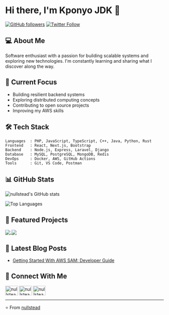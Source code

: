 # Hi there, I'm Kponyo JDK 👋

[![GitHub followers](https://img.shields.io/github/followers/nullstead?label=Follow&style=social)](https://github.com/nullstead)
[![Twitter Follow](https://img.shields.io/twitter/follow/nullstead?label=Follow&style=social)](https://twitter.com/nullstead)

## 💻 About Me

Software enthusiast with a passion for building scalable systems and exploring new technologies. I'm constantly learning and sharing what I discover along the way.

## 🔭 Current Focus

- Building resilient backend systems
- Exploring distributed computing concepts
- Contributing to open source projects
- Improving my AWS skills

## 🛠️ Tech Stack

```
Languages  : PHP, JavaScript, TypeScript, C++, Java, Python, Rust
Frontend   : React, Next.js, Bootstrap
Backend    : Node.js, Express, Laravel, Django
Database   : MySQL, PostgreSQL, MongoDB, Redis
DevOps     : Docker, AWS, GitHub Actions
Tools      : Git, VS Code, Postman
```

## 📊 GitHub Stats

![nullstead's GitHub stats](https://github-readme-stats.vercel.app/api?username=nullstead&show_icons=true&theme=tokyonight)

![Top Languages](https://github-readme-stats.vercel.app/api/top-langs/?username=nullstead&layout=compact&theme=tokyonight)

## 🌟 Featured Projects

<a href="https://github.com/nullstead/pauleo">
  <img align="center" src="https://github-readme-stats.vercel.app/api/pin/?username=nullstead&repo=pauleo&theme=tokyonight" />
</a>
<a href="https://github.com/nullstead/to">
  <img align="center" src="https://github-readme-stats.vercel.app/api/pin/?username=nullstead&repo=jdkframes&theme=tokyonight" />
</a>

## 📝 Latest Blog Posts

<!-- BLOG-POST-LIST:START -->
- [Getting Started With AWS SAM: Developer Guide](https://docs.aws.amazon.com/serverless-application-model/latest/developerguide/what-is-sam.html)
<!-- BLOG-POST-LIST:END -->

## 🤝 Connect With Me

<p align="left">
<a href="https://twitter.com/nullstead" target="blank"><img align="center" src="https://raw.githubusercontent.com/rahuldkjain/github-profile-readme-generator/master/src/images/icons/Social/twitter.svg" alt="nullstead" height="30" width="40" /></a>
<a href="https://linkedin.com/in/nullstead" target="blank"><img align="center" src="https://raw.githubusercontent.com/rahuldkjain/github-profile-readme-generator/master/src/images/icons/Social/linked-in-alt.svg" alt="nullstead" height="30" width="40" /></a>
<a href="https://dev.to/nullstead" target="blank"><img align="center" src="https://raw.githubusercontent.com/rahuldkjain/github-profile-readme-generator/master/src/images/icons/Social/devto.svg" alt="nullstead" height="30" width="40" /></a>
</p>

---

⭐️ From [nullstead](https://github.com/nullstead)
